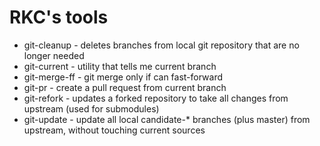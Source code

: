 # RKC's tools

- git-cleanup  - deletes branches from local git repository that are no longer needed
- git-current  - utility that tells me current branch
- git-merge-ff - git merge only if can fast-forward
- git-pr       - create a pull request from current branch
- git-refork   - updates a forked repository to take all changes from upstream (used for submodules)
- git-update   - update all local candidate-* branches (plus master) from upstream, without touching current sources


